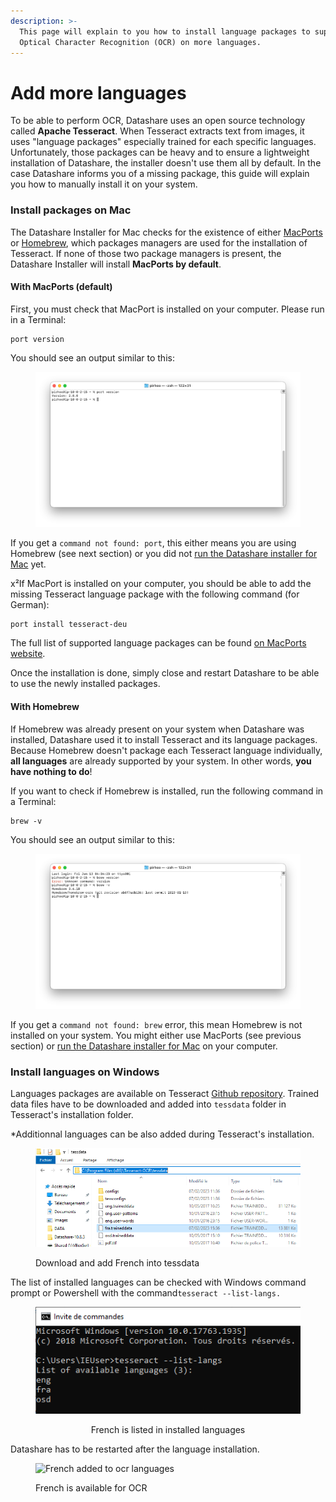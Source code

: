 ```yaml
---
description: >-
  This page will explain to you how to install language packages to support
  Optical Character Recognition (OCR) on more languages.
---
```


# Add more languages

To be able to perform OCR, Datashare uses an open source technology called **Apache Tesseract**. When Tesseract extracts text from images, it uses "language packages" especially trained for each specific languages. Unfortunately, those packages can be heavy and to ensure a lightweight installation of Datashare, the installer doesn't use them all by default. In the case Datashare informs you of a missing package, this guide will explain you how to manually install it  on your system.

### Install packages on Mac

The Datashare Installer for Mac checks for the existence of either [MacPorts](https://ports.macports.org/) or [Homebrew](https://brew.sh/), which packages managers are used for the installation of Tesseract. If none of those two package managers is present, the Datashare Installer will install **MacPorts by default**.&#x20;

#### With MacPorts (default)

First, you must check that MacPort is installed on your computer. Please run in a Terminal:

```
port version
```

You should see an output similar to this:

<figure><img src="../.gitbook/assets/Screenshot 2023-01-13 at 04.53.02.png" alt=""><figcaption></figcaption></figure>

If you get a `command not found: port`, this either means you are using Homebrew (see next section) or you did not [run the Datashare installer for Mac](install-datashare-on-mac/) yet.

x²If MacPort is installed on your computer, you should be able to add the missing Tesseract language package with the following command (for German):

```
port install tesseract-deu
```

The full list of supported language packages can be found [on MacPorts website](https://ports.macports.org/search/?installed\_file=\&q=tesseract-\&name=on).

Once the installation is done, simply close and restart Datashare to be able to use the newly installed packages.

#### With Homebrew

If Homebrew was already present on your system when Datashare was installed, Datashare used it to install Tesseract and its language packages. Because Homebrew doesn't package each Tesseract language individually, **all languages** are already supported by your system. In other words, **you have nothing to do**!

If you want to check if Homebrew is installed, run the following command in a Terminal:

```
brew -v
```

You should see an output similar to this:

<figure><img src="../.gitbook/assets/Screenshot 2023-01-13 at 04.43.22.png" alt=""><figcaption></figcaption></figure>

If you get a `command not found: brew` error, this mean Homebrew is not installed on your system. You might either use MacPorts (see previous section) or [run the Datashare installer for Mac](install-datashare-on-mac/) on your computer.



### Install languages on Windows

Languages packages are available on Tesseract [Github repository](https://github.com/tesseract-ocr/tessdata). Trained data files have to be downloaded and added into `tessdata` folder in Tesseract's installation folder.

\*Additionnal languages can be also added during Tesseract's installation.

<figure><img src="../.gitbook/assets/Win6.png" alt="Tessdata folder"><figcaption><p>Download and add French into tessdata</p></figcaption></figure>

The list of installed languages can be checked with Windows command prompt or Powershell with the command`tesseract --list-langs.`

<div align="center">

<figure><img src="../.gitbook/assets/Win5.png" alt="list-langs command"><figcaption><p>French is listed in installed languages</p></figcaption></figure>

</div>

Datashare has to be restarted after the language installation.

<figure><img src="../.gitbook/assets/ocr_languages.gif" alt="French added to ocr languages"><figcaption><p>French is available for OCR</p></figcaption></figure>
